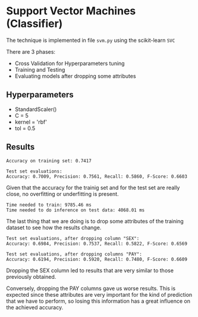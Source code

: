 # Support Vector Machines (Classifier)

The technique is implemented in file `svm.py` using the scikit-learn `SVC`

There are 3 phases:
- Cross Validation for Hyperparameters tuning
- Training and Testing 
- Evaluating models after dropping some attributes 

## Hyperparameters
- StandardScaler()
- C = 5
- kernel = 'rbf'
- tol = 0.5

## Results
```
Accuracy on training set: 0.7417

Test set evaluations: 
Accuracy: 0.7009, Precision: 0.7561, Recall: 0.5860, F-Score: 0.6603
```
Given that the accuracy for the trainig set and for the test set are really close, no overfitting or underfitting is present.

```
Time needed to train: 9785.46 ms
Time needed to do inference on test data: 4068.01 ms
```

The last thing that we are doing is to drop some attributes of the training dataset to see how the results change.
```
Test set evaluations, after dropping column "SEX":
Accuracy: 0.6984, Precision: 0.7537, Recall: 0.5822, F-Score: 0.6569

Test set evaluations, after dropping columns "PAY":
Accuracy: 0.6194, Precision: 0.5920, Recall: 0.7480, F-Score: 0.6609
```

Dropping the SEX column led to results that are very similar to those previously obtained.  

Conversely, dropping the PAY columns gave us worse results.
This is expected since these attributes are very important for the kind of prediction that we have to perform, so losing this information has a great influence on the achieved accuracy.